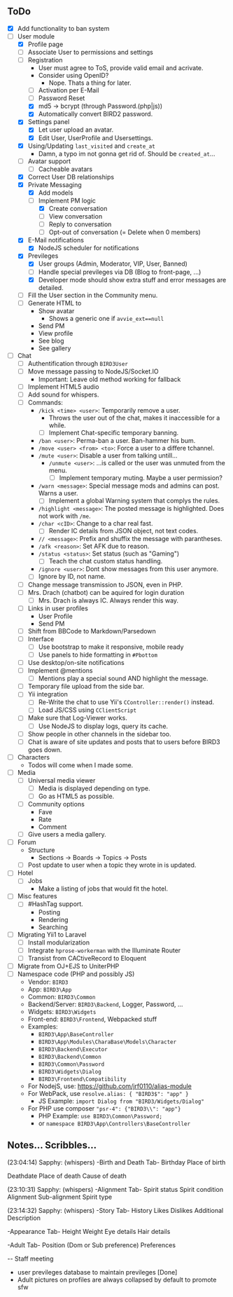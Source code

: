 ## ToDo
- [X] Add functionality to ban system
- [ ] User module
    * [X] Profile page
    * [ ] Associate User to permissions and settings
    * [ ] Registration
        * User must agree to ToS, provide valid email and acrivate.
        * Consider using OpenID?
            - Nope. Thats a thing for later.
        * [ ] Activation per E-Mail
        * [ ] Password Reset
        * [X] md5 -> bcrypt (through Password.(php|js))
        * [X] Automatically convert BIRD2 password.
    * [X] Settings panel
        * [X] Let user upload an avatar.
        * [X] Edit User, UserProfile and Usersettings.
    * [X] Using/Updating `last_visited` and `create_at`
        - Damn, a typo im not gonna get rid of. Should be `created_at`...
    * [ ] Avatar support
        * [ ] Cacheable avatars
    * [X] Correct User DB relationships
    * [X] Private Messaging
        * [X] Add models
        * [ ] Implement PM logic
            - [X] Create conversation
            - [ ] View conversation
            - [ ] Reply to conversation
            - [ ] Opt-out of conversation (= Delete when 0 members)
    * [X] E-Mail notifications
        * [X] NodeJS scheduler for notifications
    * [X] Previleges
        * [X] User groups (Admin, Moderator, VIP, User, Banned)
        * [ ] Handle special previleges via DB (Blog to front-page, ...)
        * [X] Developer mode should show extra stuff and error messages are detailed.
    * [ ] Fill the User section in the Community menu.
    * [ ] Generate HTML to
        - Show avatar
            * Shows a generic one if `avvie_ext==null`
        - Send PM
        - View profile
        - See blog
        - See gallery
- [ ] Chat
    * [ ] Authentification through `BIRD3User`
    * [ ] Move message passing to NodeJS/Socket.IO
        * Important: Leave old method working for fallback
    * [ ] Implement HTML5 audio
    * [ ] Add sound for whispers.
    * [ ] Commands:
        - `/kick <time> <user>`: Temporarily remove a user.
            - Throws the user out of the chat, makes it inaccessible for a while.
            - [ ] Implement Chat-specific temporary banning.
        - `/ban <user>`: Perma-ban a user. Ban-hammer his bum.
        - `/move <user> <from> <to>`: Force a user to a differe tchannel.
        - `/mute <user>`: Disable a user from talking untill...
            - `/unmute <user>`: ...is called or the user was unmuted from the menu.
                - [ ] Implement temporary muting. Maybe a user permission?
        - `/warn <message>`: Special message mods and admins can post. Warns a user.
            - [ ] Implement a global Warning system that complys the rules.
        - `/highlight <message>`: The posted message is highlighted. Does not work with `/me`.
        - `/char <cID>`: Change to a char real fast.
            - [ ] Render IC details from JSON object, not text codes.
        - `// <message>`: Prefix and shuffix the message with parantheses.
        - `/afk <reason>`: Set AFK due to reason.
        - `/status <status>`: Set status (such as "Gaming")
            - [ ] Teach the chat custom status handling.
        - `/ignore <user>`: Dont show messages from this user anymore.
        - [ ] Ignore by ID, not name.
    * [ ] Change message transmission to JSON, even in PHP.
    * [ ] Mrs. Drach (chatbot) can be aquired for login duration
        * [ ] Mrs. Drach is always IC. Always render this way.
    * [ ] Links in user profiles
        - User Profile
        - Send PM
    * [ ] Shift from BBCode to Markdown/Parsedown
    * [ ] Interface
        - [ ] Use bootstrap to make it responsive, mobile ready
        - [ ] Use panels to hide formatting in `#Pbottom`
    * [ ] Use desktop/on-site notifications
    * [ ] Implement @mentions
        - [ ] Mentions play a special sound AND highlight the message.
    * [ ] Temporary file upload from the side bar.
    * [ ] Yii integration
        * [ ] Re-Write the chat to use Yii's `CController::render()` instead.
        * [ ] Load JS/CSS using `CClientScript`
    * [ ] Make sure that Log-Viewer works.
        * [ ] Use NodeJS to display logs, query its cache.
    * [ ] Show people in other channels in the sidebar too.
    * [ ] Chat is aware of site updates and posts that to users before BIRD3 goes down.
- [ ] Characters
    * Todos will come when I made some.
- [ ] Media
    * [ ] Universal media viewer
        - [ ] Media is displayed depending on type.
        - [ ] Go as HTML5 as possible.
    * [ ] Community options
        - Fave
        - Rate
        - Comment
    * [ ] Give users a media gallery.
- [ ] Forum
    * Structure
        - Sections -> Boards -> Topics -> Posts
    * [ ] Post update to user when a topic they wrote in is updated.
- [ ] Hotel
    * [ ] Jobs
        - Make a listing of jobs that would fit the hotel.
- [ ] Misc features
    - [ ] #HashTag support.
        - Posting
        - Rendering
        - Searching
- [ ] Migrating Yii1 to Laravel
    - [ ] Install modularization
    - [ ] Integrate `hprose-workerman` with the Illuminate Router
    - [ ] Transist from CACtiveRecord to Eloquent
- [ ] Migrate from OJ+EJS to UniterPHP
- [ ] Namespace code (PHP and possibly JS)
    * Vendor: `BIRD3`
    * App: `BIRD3\App`
    * Common: `BIRD3\Common`
    * Backend/Server: `BIRD3\Backend`, Logger, Password, ...
    * Widgets: `BIRD3\Widgets`
    * Front-end: `BIRD3\Frontend`, Webpacked stuff
    * Examples:
        * `BIRD3\App\BaseController`
        * `BIRD3\App\Modules\CharaBase\Models\Character`
        * `BIRD3\Backend\Executor`
        * `BIRD3\Backend\Common`
        * `BIRD3\Common\Password`
        * `BIRD3\Widgets\Dialog`
        * `BIRD3\Frontend\Compatibility`
    * For NodejS, use: https://github.com/jrf0110/alias-module
    * For WebPack, use `resolve.alias: { "BIRD3$": "app" }`
        * JS Example: `import Dialog from "BIRD3/Widgets/Dialog"`
    * For PHP use composer `"psr-4": {"BIRD3\\": "app"}`
        * PHP Example: `use BIRD3\Common\Password;`
        * or `namespace BIRD3\App\Controllers\BaseController`

## Notes... Scribbles...
(23:04:14) Sapphy: (whispers) -Birth and Death Tab-
Birthday
Place of birth

Deathdate
Place of death
Cause of death

(23:10:31) Sapphy: (whispers) -Alignment Tab-
Spirit status
Spirit condition
Alignment
Sub-alignment
Spirit type

(23:14:32) Sapphy: (whispers) -Story Tab-
History
Likes
Dislikes
Additional Description

-Appearance Tab-
Height
Weight
Eye details
Hair details

-Adult Tab-
Position (Dom or Sub preference)
Preferences


-- Staff meeting
- user previleges database to maintain previleges [Done]
- Adult pictures on profiles are always collapsed by default to promote sfw
